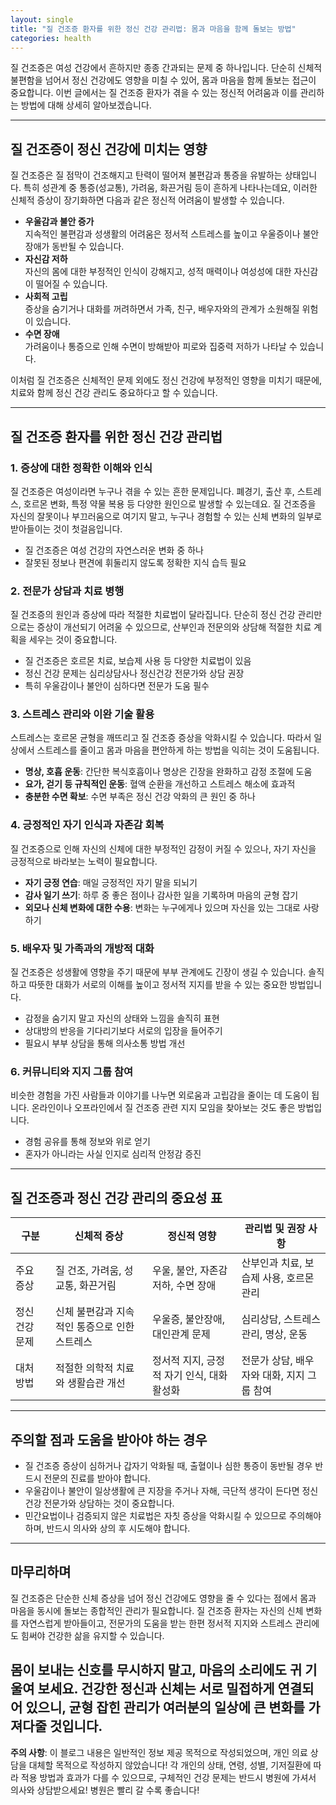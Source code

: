 ```yaml
---
layout: single
title: "질 건조증 환자를 위한 정신 건강 관리법: 몸과 마음을 함께 돌보는 방법"
categories: health
---
```

질 건조증은 여성 건강에서 흔하지만 종종 간과되는 문제 중 하나입니다. 단순히 신체적 불편함을 넘어서 정신 건강에도 영향을 미칠 수 있어, 몸과 마음을 함께 돌보는 접근이 중요합니다. 이번 글에서는 질 건조증 환자가 겪을 수 있는 정신적 어려움과 이를 관리하는 방법에 대해 상세히 알아보겠습니다.

---

## 질 건조증이 정신 건강에 미치는 영향

질 건조증은 질 점막이 건조해지고 탄력이 떨어져 불편감과 통증을 유발하는 상태입니다. 특히 성관계 중 통증(성교통), 가려움, 화끈거림 등이 흔하게 나타나는데요, 이러한 신체적 증상이 장기화하면 다음과 같은 정신적 어려움이 발생할 수 있습니다.

- **우울감과 불안 증가**  
  지속적인 불편감과 성생활의 어려움은 정서적 스트레스를 높이고 우울증이나 불안장애가 동반될 수 있습니다.  
- **자신감 저하**  
  자신의 몸에 대한 부정적인 인식이 강해지고, 성적 매력이나 여성성에 대한 자신감이 떨어질 수 있습니다.  
- **사회적 고립**  
  증상을 숨기거나 대화를 꺼려하면서 가족, 친구, 배우자와의 관계가 소원해질 위험이 있습니다.  
- **수면 장애**  
  가려움이나 통증으로 인해 수면이 방해받아 피로와 집중력 저하가 나타날 수 있습니다.

이처럼 질 건조증은 신체적인 문제 외에도 정신 건강에 부정적인 영향을 미치기 때문에, 치료와 함께 정신 건강 관리도 중요하다고 할 수 있습니다.

---

## 질 건조증 환자를 위한 정신 건강 관리법

### 1. 증상에 대한 정확한 이해와 인식

질 건조증은 여성이라면 누구나 겪을 수 있는 흔한 문제입니다. 폐경기, 출산 후, 스트레스, 호르몬 변화, 특정 약물 복용 등 다양한 원인으로 발생할 수 있는데요. 질 건조증을 자신의 잘못이나 부끄러움으로 여기지 말고, 누구나 경험할 수 있는 신체 변화의 일부로 받아들이는 것이 첫걸음입니다.

- 질 건조증은 여성 건강의 자연스러운 변화 중 하나  
- 잘못된 정보나 편견에 휘둘리지 않도록 정확한 지식 습득 필요

### 2. 전문가 상담과 치료 병행

질 건조증의 원인과 증상에 따라 적절한 치료법이 달라집니다. 단순히 정신 건강 관리만으로는 증상이 개선되기 어려울 수 있으므로, 산부인과 전문의와 상담해 적절한 치료 계획을 세우는 것이 중요합니다.

- 질 건조증은 호르몬 치료, 보습제 사용 등 다양한 치료법이 있음  
- 정신 건강 문제는 심리상담사나 정신건강 전문가와 상담 권장  
- 특히 우울감이나 불안이 심하다면 전문가 도움 필수  

### 3. 스트레스 관리와 이완 기술 활용

스트레스는 호르몬 균형을 깨뜨리고 질 건조증 증상을 악화시킬 수 있습니다. 따라서 일상에서 스트레스를 줄이고 몸과 마음을 편안하게 하는 방법을 익히는 것이 도움됩니다.

- **명상, 호흡 운동**: 간단한 복식호흡이나 명상은 긴장을 완화하고 감정 조절에 도움  
- **요가, 걷기 등 규칙적인 운동**: 혈액 순환을 개선하고 스트레스 해소에 효과적  
- **충분한 수면 확보**: 수면 부족은 정신 건강 악화의 큰 원인 중 하나

### 4. 긍정적인 자기 인식과 자존감 회복

질 건조증으로 인해 자신의 신체에 대한 부정적인 감정이 커질 수 있으나, 자기 자신을 긍정적으로 바라보는 노력이 필요합니다.

- **자기 긍정 연습**: 매일 긍정적인 자기 말을 되뇌기  
- **감사 일기 쓰기**: 하루 중 좋은 점이나 감사한 일을 기록하며 마음의 균형 잡기  
- **외모나 신체 변화에 대한 수용**: 변화는 누구에게나 있으며 자신을 있는 그대로 사랑하기

### 5. 배우자 및 가족과의 개방적 대화

질 건조증은 성생활에 영향을 주기 때문에 부부 관계에도 긴장이 생길 수 있습니다. 솔직하고 따뜻한 대화가 서로의 이해를 높이고 정서적 지지를 받을 수 있는 중요한 방법입니다.

- 감정을 숨기지 말고 자신의 상태와 느낌을 솔직히 표현  
- 상대방의 반응을 기다리기보다 서로의 입장을 들어주기  
- 필요시 부부 상담을 통해 의사소통 방법 개선

### 6. 커뮤니티와 지지 그룹 참여

비슷한 경험을 가진 사람들과 이야기를 나누면 외로움과 고립감을 줄이는 데 도움이 됩니다. 온라인이나 오프라인에서 질 건조증 관련 지지 모임을 찾아보는 것도 좋은 방법입니다.

- 경험 공유를 통해 정보와 위로 얻기  
- 혼자가 아니라는 사실 인지로 심리적 안정감 증진

---

## 질 건조증과 정신 건강 관리의 중요성 표

| 구분               | 신체적 증상                    | 정신적 영향                      | 관리법 및 권장 사항                                    |
|------------------|--------------------------|----------------------------|--------------------------------------------------|
| 주요 증상           | 질 건조, 가려움, 성교통, 화끈거림  | 우울, 불안, 자존감 저하, 수면 장애   | 산부인과 치료, 보습제 사용, 호르몬 관리                          |
| 정신 건강 문제       | 신체 불편감과 지속적인 통증으로 인한 스트레스 | 우울증, 불안장애, 대인관계 문제           | 심리상담, 스트레스 관리, 명상, 운동                            |
| 대처 방법           | 적절한 의학적 치료와 생활습관 개선      | 정서적 지지, 긍정적 자기 인식, 대화 활성화 | 전문가 상담, 배우자와 대화, 지지 그룹 참여                      |

---

## 주의할 점과 도움을 받아야 하는 경우

- 질 건조증 증상이 심하거나 갑자기 악화될 때, 출혈이나 심한 통증이 동반될 경우 반드시 전문의 진료를 받아야 합니다.  
- 우울감이나 불안이 일상생활에 큰 지장을 주거나 자해, 극단적 생각이 든다면 정신건강 전문가와 상담하는 것이 중요합니다.  
- 민간요법이나 검증되지 않은 치료법은 자칫 증상을 악화시킬 수 있으므로 주의해야 하며, 반드시 의사와 상의 후 시도해야 합니다.

---

## 마무리하며

질 건조증은 단순한 신체 증상을 넘어 정신 건강에도 영향을 줄 수 있다는 점에서 몸과 마음을 동시에 돌보는 종합적인 관리가 필요합니다. 질 건조증 환자는 자신의 신체 변화를 자연스럽게 받아들이고, 전문가의 도움을 받는 한편 정서적 지지와 스트레스 관리에도 힘써야 건강한 삶을 유지할 수 있습니다.

몸이 보내는 신호를 무시하지 말고, 마음의 소리에도 귀 기울여 보세요. 건강한 정신과 신체는 서로 밀접하게 연결되어 있으니, 균형 잡힌 관리가 여러분의 일상에 큰 변화를 가져다줄 것입니다.
---

**주의 사항**: 이 블로그 내용은 일반적인 정보 제공 목적으로 작성되었으며, 개인 의료 상담을 대체할 목적으로 작성하지 않았습니다! 각 개인의 상태, 연령, 성별, 기저질환에 따라 적용 방법과 효과가 다를 수 있으므로, 구체적인 건강 문제는 반드시 병원에 가셔서 의사와 상담받으세요! 병원은 빨리 갈 수록 좋습니다!
